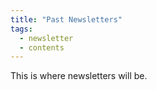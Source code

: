 ```yaml
---
title: "Past Newsletters"
tags:
  - newsletter
  - contents
---
```


This is where newsletters will be.
